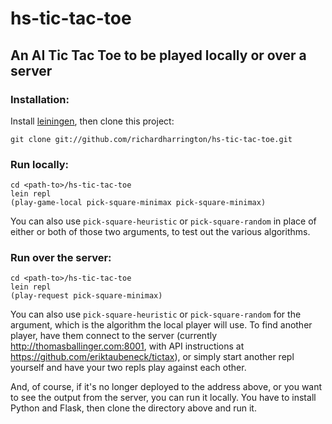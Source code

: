 # hs-tic-tac-toe 

## An AI Tic Tac Toe to be played locally or over a server

### Installation:

Install [leiningen](http://leiningen.org), then clone this project:

    git clone git://github.com/richardharrington/hs-tic-tac-toe.git

### Run locally:

    cd <path-to>/hs-tic-tac-toe
    lein repl
    (play-game-local pick-square-minimax pick-square-minimax)

You can also use `pick-square-heuristic` or `pick-square-random` in place of either or both of those two arguments, to test out the various algorithms.

### Run over the server:

    cd <path-to>/hs-tic-tac-toe
    lein repl
    (play-request pick-square-minimax)

You can also use `pick-square-heuristic` or `pick-square-random` for the argument, which is the algorithm the local player will use. To find another player, have them connect to the server (currently http://thomasballinger.com:8001, with API instructions at https://github.com/eriktaubeneck/tictax), or simply start another repl yourself and have your two repls play against each other.

And, of course, if it's no longer deployed to the address above, or you want to see the output from the server, you can run it locally. You have to install Python and Flask, then clone the directory above and run it.